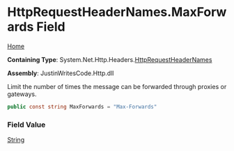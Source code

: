 # HttpRequestHeaderNames\.MaxForwards Field

[Home](../../../../README.md)

**Containing Type**: System\.Net\.Http\.Headers\.[HttpRequestHeaderNames](../README.md)

**Assembly**: JustinWritesCode\.Http\.dll

  
Limit the number of times the message can be forwarded through proxies or gateways\.

```csharp
public const string MaxForwards = "Max-Forwards"
```

### Field Value

[String](https://docs.microsoft.com/en-us/dotnet/api/system.string)

